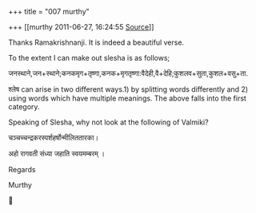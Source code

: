 +++
title = "007 murthy"

+++
[[murthy	2011-06-27, 16:24:55 [Source](https://groups.google.com/g/samskrita/c/oCUc8ZhuiXA)]]



Thanks Ramakrishnanji. It is indeed a beautiful verse.

To the extent I can make out slesha is as follows;

जनस्थाने,जन+स्थाने;कनकमृग+तृष्णा,कनक+मृगतृष्णा:वैदेही,वै+देहि;कुशलव+सुता,कुशल+वसु+ता.

श्लेष can arise in two different ways.1) by splitting words differently and 2) using words which have multiple meanings. The above falls into the first category.

Speaking of Slesha, why not look at the following of Valmiki?

चञ्चच्चन्द्रकरस्पर्शहर्षोन्मीलिततारका।

अहो रागवती संध्या जहाति स्वयमम्बरम् ।

Regards

Murthy



